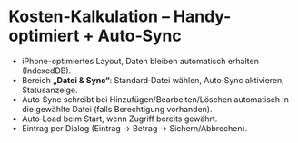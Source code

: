 
# Kosten-Kalkulation – Handy-optimiert + Auto‑Sync
- iPhone-optimiertes Layout, Daten bleiben automatisch erhalten (IndexedDB).
- Bereich **„Datei & Sync“**: Standard‑Datei wählen, Auto‑Sync aktivieren, Statusanzeige.
- Auto‑Sync schreibt bei Hinzufügen/Bearbeiten/Löschen automatisch in die gewählte Datei (falls Berechtigung vorhanden).
- Auto‑Load beim Start, wenn Zugriff bereits gewährt.
- Eintrag per Dialog (Eintrag → Betrag → Sichern/Abbrechen).
